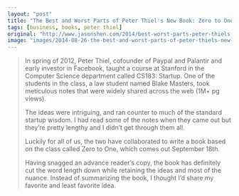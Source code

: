 ```yaml
---
layout: "post"
title: "The Best and Worst Parts of Peter Thiel's New Book: Zero to One"
tags: [business, books, peter thiel]
original: "http://www.jasonshen.com/2014/best-worst-parts-peter-thiels-new-book-zero-one/"
image: "images/2014-08-26-the-best-and-worst-parts-of-peter-thiels-new-book-zero-to-one/Zero-to-One.jpg"
---
```


<blockquote>In spring of 2012, Peter Thiel, cofounder of Paypal and Palantir and early investor in Facebook, taught a course at Stanford in the Computer Science department called CS183: Startup. One of the students in the class, a law student named Blake Masters, took meticulous notes that were widely shared across the web (1M+ pg views).

The ideas were intriguing, and ran counter to much of the standard startup wisdom. I had read some of the notes when they came out but they’re pretty lengthy and I didn’t get through them all.

Luckily for all of us,  the two have collaborated to write a book based on the class called Zero to One, which comes out September 18th.

Having snagged an advance reader’s copy, the book has definitely cut the word length down while retaining the ideas and most of the nuance. Instead of summarizing the book, I thought I’d share my favorite and least favorite idea.</blockquote>

